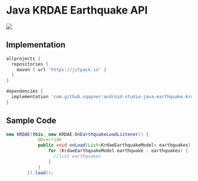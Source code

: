 # Java KRDAE Earthquake API

[![](https://jitpack.io/v/sqayner/android-studio-java-earthquake-krdae-api-library.svg)](https://jitpack.io/#sqayner/android-studio-java-earthquake-krdae-api-library)

## Implementation
```gradle
allprojects {
  repositories {
    maven { url 'https://jitpack.io' }
  }
}

dependencies {
  implementation 'com.github.sqayner:android-studio-java-earthquake-krdae-api-library:1.0.0'
}
```

## Sample Code
```java
new KRDAE(this, new KRDAE.OnEarthquakeLoadListener() {
            @Override
            public void onLoad(List<KrdaeEarthquakeModel> earthquakes) {
                for (KrdaeEarthquakeModel earthquake : earthquakes) {
                  //list earthquakes
                }
            }
        }).load();
```
